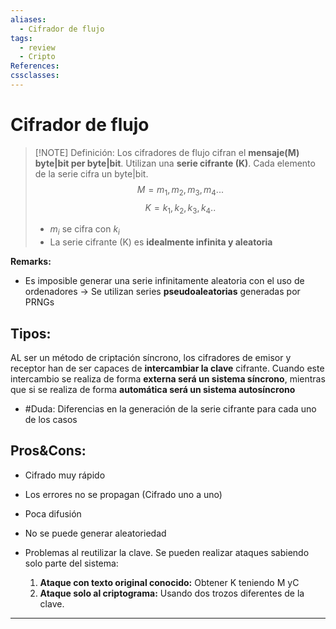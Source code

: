 ```yaml
---
aliases:
  - Cifrador de flujo
tags:
  - review
  - Cripto
References: 
cssclasses:
---
```

# Cifrador de flujo

> [!NOTE] Definición: 
> Los cifradores de flujo cifran el **mensaje(M) byte|bit per byte|bit**. Utilizan una **serie cifrante (K)**. Cada elemento de la serie cifra un byte|bit. 
> $$M = m_1, m_2, m_3,m_4...$$
> $$K = k_1, k_2, k_3,k_4..$$
> + $m_i$ se cifra con $k_i$
> + La serie cifrante (K) es **idealmente infinita y aleatoria**

**Remarks:**
+ Es imposible generar una serie infinitamente aleatoria con el uso de ordenadores → Se utilizan series **pseudoaleatorias** generadas por PRNGs 
## Tipos: 
AL ser un método de criptación síncrono, los cifradores de emisor y receptor han de ser capaces de **intercambiar la clave** cifrante. Cuando este intercambio se realiza de forma **externa será un sistema síncrono**, mientras que si se realiza de forma **automática será un sistema autosíncrono** 

+ #Duda: Diferencias en la generación de la serie cifrante para cada uno de los casos

## Pros&Cons:
+ Cifrado muy rápido
+ Los errores no se propagan (Cifrado uno a uno)

+ Poca difusión
+ No se puede generar aleatoriedad
+ Problemas al reutilizar la clave. 
	Se pueden realizar ataques sabiendo solo parte del sistema:
	1. **Ataque con texto original conocido:** Obtener K teniendo M yC
	2. **Ataque solo al criptograma:** Usando dos trozos diferentes de la clave. 
***